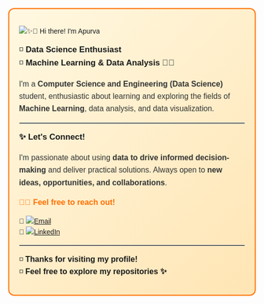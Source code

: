 <div style="border: 2px solid #FF6F00; border-radius: 12px; padding: 20px; background: linear-gradient(135deg, #FFF8E1, #FFE5B4); font-family: 'Poppins', sans-serif; line-height: 1.6;">

<!-- Google Font -->
<link href="https://fonts.googleapis.com/css2?family=Poppins:wght@400;600&display=swap" rel="stylesheet">

![✨👋 Hi there! I'm Apurva](https://img.shields.io/badge/✨👋%20Hi%20there!%20I'm%20Apurva-ffffff?style=for-the-badge&labelColor=000000)

<span style="font-size: 1.05rem; font-weight: 500;">◽️ <b>Data Science Enthusiast</b></span>  
<span style="font-size: 1.05rem; font-weight: 500;">◽️ <b>Machine Learning & Data Analysis 🤖📶</b></span>  

<p style="font-size: 0.98rem; color: #333;">
I'm a <b>Computer Science and Engineering (Data Science)</b> student, enthusiastic about learning and exploring the fields of <b>Machine Learning</b>, data analysis, and data visualization.
</p>

<hr style="border: 0.5px solid #ccc;">

<span style="font-size: 1.05rem; font-weight: 600;">✨ Let's Connect!</span>  

<p style="font-size: 0.98rem; color: #333;">
I'm passionate about using <b>data to drive informed decision-making</b> and deliver practical solutions.  
Always open to <b>new ideas, opportunities, and collaborations</b>.  
</p>

<span style="font-size: 1rem; font-weight: 600; color: #FF6F00;">🚀💌 Feel free to reach out!</span>  

🔸 [![Email](https://img.shields.io/badge/Email-FF6F00?logo=gmail&style=flat-square&logoColor=white)](mailto:your.bireapurva@gmail.com)  
🔹 [![LinkedIn](https://img.shields.io/badge/LinkedIn-blue?logo=linkedin&style=flat-square)](https://www.linkedin.com/in/apurvabire19)

<hr style="border: 0.5px solid #ccc;">

<span style="font-size: 1rem;">◽️ <b>Thanks for visiting my profile!</b></span>  
<span style="font-size: 1rem;">◽️ <b>Feel free to explore my repositories ✨</b></span>  

</div>